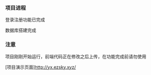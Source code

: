 ### 项目进程

登录注册功能已完成

数据库搭建完成

### 注意

项目刚刚开始运行，前端代码正在修改之后上传，在功能完成前请勿使用

[项目演示页面]<http://yx.ezsky.xyz/>

